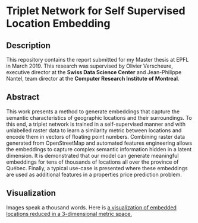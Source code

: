 # Triplet Network for Self Supervised Location Embedding
## Description
This repository contains the report submitted for my Master thesis at EPFL in March 2019. This research was supervised by Olivier Verscheure, executive director at the **Swiss Data Science Center** and Jean-Philippe Nantel, team director at the **Computer Research Institute of Montreal**.
## Abstract
This work presents a method to generate embeddings that capture the semantic characteristics
of geographic locations and their surroundings. To this end, a triplet network is trained in a
self-supervised manner and with unlabelled raster data to learn a similarity metric between
locations and encode them in vectors of floating point numbers. Combining raster data
generated from OpenStreetMap and automated features engineering allows the embeddings
to capture complex semantic information hidden in a latent dimension. It is demonstrated
that our model can generate meaningful embeddings for tens of thousands of locations all
over the province of Québec. Finally, a typical use-case is presented where these embeddings
are used as additional features in a properties price prediction problem.
## Visualization
Images speak a thousand words. Here is [a visualization of embedded locations reduced in a 3-dimensional metric space.](https://www.youtube.com/playlist?list=PLUJqCVl-5yI_HeKxUBkF8eYL-nSmzSyz1)
